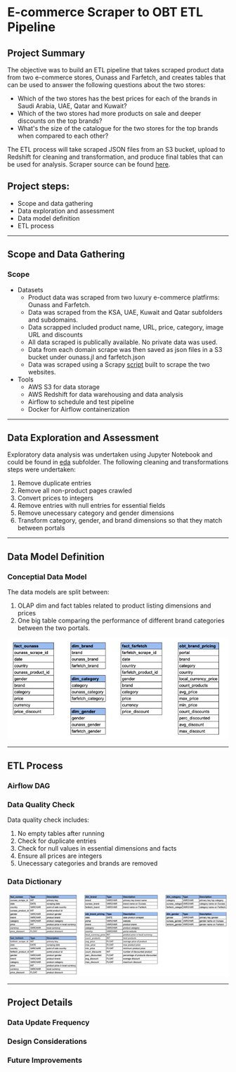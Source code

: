 # E-commerce Scraper to OBT ETL Pipeline
 ## Project Summary
 The objective was to build an ETL pipeline that takes scraped product data from two e-commerce stores, Ounass and Farfetch, and creates tables that can be used to answer the following questions about the two stores:
- Which of the two stores has the best prices for each of the brands in Saudi Arabia, UAE, Qatar and Kuwait?
- Which of the two stores had more products on sale and deeper discounts on the top brands?
- What's the size of the catalogue for the two stores for the top brands when compared to each other?

The ETL process will take scraped JSON files from an S3 bucket, upload to Redshift for cleaning and transformation, and produce final tables that can be used for analysis. Scraper source can be found [here](https://github.com/tareklel/ecommercescraper). 

## Project steps:
- Scope and data gathering
- Data exploration and assessment
- Data model definition
- ETL process
----
## Scope and Data Gathering
### Scope
- Datasets
    - Product data was scraped from two luxury e-commerce platfirms: Ounass and Farfetch.
    - Data was scraped from the KSA, UAE, Kuwait and Qatar subfolders and subdomains.
    - Data scrapped included product name, URL, price, category, image URL and discounts
    - All data scraped is publically available. No private data was used.
    - Data from each domain scrape was then saved as json files in a S3 bucket under ounass.jl and farfetch.json
    - Data was scraped using a Scrapy [script](https://github.com/tareklel/ecommercescraper) built to scrape the two websites.
- Tools
   - AWS S3 for data storage
   - AWS Redshift for data warehousing and data analysis
   - Airflow to schedule and test pipeline
   - Docker for Airflow containerization
----
## Data Exploration and Assessment
Exploratory data analysis was undertaken using Jupyter Notebook and could be found in [eda](/eda) subfolder.
The following cleaning and transformations steps were undertaken:
1. Remove duplicate entries
2. Remove all non-product pages crawled
3. Convert prices to integers
4. Remove entries with null entries for essential fields
5. Remove unecessary category and gender dimensions
6. Transform category, gender, and brand dimensions so that they match between portals
---
## Data Model Definition
### Conceptial Data Model
The data models are split between: 
1. OLAP dim and fact tables related to product listing dimensions and prices
2. One big table comparing the performance of different brand categories between the two portals.

![Dim, Fact and One Big Tables](images/conceptual_table.png)

---
## ETL Process
### Airflow DAG
### Data Quality Check
Data quality check includes:
1. No empty tables after running
2. Check for duplicate entries
3. Check for null values in essential dimensions and facts
4. Ensure all prices are integers
5. Unecessary categories and brands are removed

### Data Dictionary
![Data Dictionary](images/data_dictionary.png)

---
## Project Details
### Data Update Frequency
### Design Considerations
### Future Improvements



